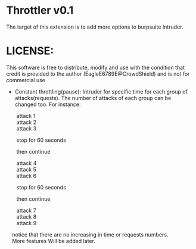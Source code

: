# Throttler v0.1</br>

The target of this extension is to add more options to burpsuite Intruder.</br>

# LICENSE:

This software is free to distribute, modify and use with the condition that credit is provided to the author (EagleE6789E@CrowdShield) and is not for commercial use

<ul><li>Constant throttling(pause): Intruder for specific time for each group of attacks(requests). The number of attacks of each group can be changed too. For instance:</br> </li></ul>

        
        attack 1 </br>
        attack 2 </br>
        attack 3 </br>

        stop for 60 seconds </br>
    
        then continue </br>

        attack 4 </br>
        attack 5 </br>
        attack 6 </br>

        stop for 60 seconds </br>
    
        then continue </br>

        attack 7 </br>
        attack 8 </br>
        attack 9 </br>
        
     notice that there are no increasing in time or requests numbers. </br>
     More features Will be added later.</br>
